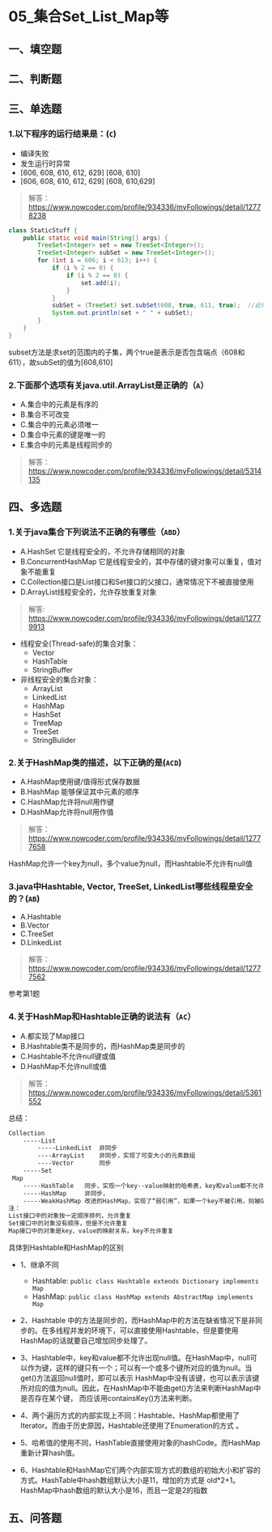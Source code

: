 # 05_集合Set_List_Map等

## 一、填空题

## 二、判断题

## 三、单选题
### 1.以下程序的运行结果是：(`C`)
+ 编译失败
+ 发生运行时异常
+ [606, 608, 610, 612, 629] [608, 610]
+ [606, 608, 610, 612, 629] [608, 610,629]

> 解答：https://www.nowcoder.com/profile/934336/myFollowings/detail/12778238

```java
class StaticStuff {
    public static void main(String[] args) {
        TreeSet<Integer> set = new TreeSet<Integer>();
        TreeSet<Integer> subSet = new TreeSet<Integer>();
        for (int i = 606; i < 613; i++) {
            if (i % 2 == 0) {
                if (i % 2 == 0) {
                    set.add(i);
                }
            }
            subSet = (TreeSet) set.subSet(608, true, 611, true);  //此时的subSet的值为[606,608,610,612] set.add(629);
            System.out.println(set + " " + subSet);
        }
    }
}
```

subset方法是求set的范围内的子集，两个true是表示是否包含端点（608和611），故subSet的值为[608,610]


### 2.下面那个选项有关java.util.ArrayList是正确的（`A`）
+ A.集合中的元素是有序的
+ B.集合不可改变
+ C.集合中的元素必须唯一
+ D.集合中元素的键是唯一的
+ E.集合中的元素是线程同步的

> 解答：https://www.nowcoder.com/profile/934336/myFollowings/detail/5314135


## 四、多选题
### 1.关于java集合下列说法不正确的有哪些（`ABD`）
+ A.HashSet 它是线程安全的，不允许存储相同的对象
+ B.ConcurrentHashMap 它是线程安全的，其中存储的键对象可以重复，值对象不能重复
+ C.Collection接口是List接口和Set接口的父接口，通常情况下不被直接使用
+ D.ArrayList线程安全的，允许存放重复对象

> 解答: https://www.nowcoder.com/profile/934336/myFollowings/detail/12779913

+ 线程安全(Thread-safe)的集合对象：
  + Vector
  +  HashTable 
  + StringBuffer
+ 非线程安全的集合对象：
  + ArrayList
  + LinkedList
  + HashMap
  + HashSet
  + TreeMap
  + TreeSet
  + StringBulider

### 2.关于HashMap类的描述，以下正确的是(`ACD`)
+ A.HashMap使用键/值得形式保存数据
+ B.HashMap 能够保证其中元素的顺序
+ C.HashMap允许将null用作键
+ D.HashMap允许将null用作值

> 解答：https://www.nowcoder.com/profile/934336/myFollowings/detail/12777658

HashMap允许一个key为null，多个value为null，而Hashtable不允许有null值

### 3.java中Hashtable, Vector, TreeSet, LinkedList哪些线程是安全的？(`AB`)
+ A.Hashtable
+ B.Vector
+ C.TreeSet
+ D.LinkedList

> 解答：https://www.nowcoder.com/profile/934336/myFollowings/detail/12777562

参考第1题

### 4.关于HashMap和Hashtable正确的说法有（`AC`）
+ A.都实现了Map接口
+ B.Hashtable类不是同步的，而HashMap类是同步的
+ C.Hashtable不允许null键或值
+ D.HashMap不允许null或值

> 解答：https://www.nowcoder.com/profile/934336/myFollowings/detail/5361552

总结：
```txt
Collection
    -----List 
        -----LinkedList  非同步
        ----ArrayList    非同步，实现了可变大小的元素数组
        ----Vector       同步           
    -----Set
 Map
    -----HashTable   同步，实现一个key--value映射的哈希表，key和value都不允许出现null值
    -----HashMap     非同步，
    -----WeakHashMap 改进的HashMap，实现了“弱引用”，如果一个key不被引用，则被GC回收
注：
List接口中的对象按一定顺序排列，允许重复 
Set接口中的对象没有顺序，但是不允许重复 
Map接口中的对象是key、value的映射关系，key不允许重复
```

具体到Hashtable和HashMap的区别
+ 1、继承不同
  + Hashtable: `public class Hashtable extends Dictionary implements Map`
  + HashMap: `public class HashMap extends AbstractMap implements Map`

+ 2、Hashtable 中的方法是同步的，而HashMap中的方法在缺省情况下是非同步的。在多线程并发的环境下，可以直接使用Hashtable，但是要使用HashMap的话就要自己增加同步处理了。
+ 3、Hashtable中，key和value都不允许出现null值。在HashMap中，null可以作为键，这样的键只有一个；可以有一个或多个键所对应的值为null。当get()方法返回null值时，即可以表示 HashMap中没有该键，也可以表示该键所对应的值为null。因此，在HashMap中不能由get()方法来判断HashMap中是否存在某个键， 而应该用containsKey()方法来判断。

+ 4、两个遍历方式的内部实现上不同：Hashtable、HashMap都使用了 Iterator。而由于历史原因，Hashtable还使用了Enumeration的方式 。
+ 5、哈希值的使用不同，HashTable直接使用对象的hashCode。而HashMap重新计算hash值。
+ 6、Hashtable和HashMap它们两个内部实现方式的数组的初始大小和扩容的方式。HashTable中hash数组默认大小是11，增加的方式是 old*2+1。HashMap中hash数组的默认大小是16，而且一定是2的指数 

## 五、问答题